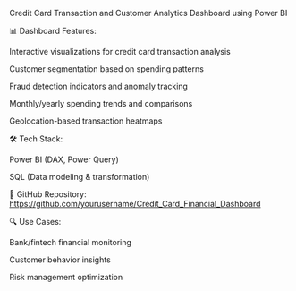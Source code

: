 Credit Card Transaction and Customer Analytics Dashboard using Power BI

📊 Dashboard Features:

Interactive visualizations for credit card transaction analysis

Customer segmentation based on spending patterns

Fraud detection indicators and anomaly tracking

Monthly/yearly spending trends and comparisons

Geolocation-based transaction heatmaps

🛠 Tech Stack:

Power BI (DAX, Power Query)

SQL (Data modeling & transformation)

📂 GitHub Repository: https://github.com/yourusername/Credit_Card_Financial_Dashboard

🔍 Use Cases:

Bank/fintech financial monitoring

Customer behavior insights

Risk management optimization
